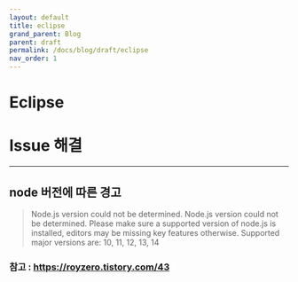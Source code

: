 ```yaml
---
layout: default
title: eclipse
grand_parent: Blog
parent: draft
permalink: /docs/blog/draft/eclipse
nav_order: 1
---
```


Eclipse
============

# Issue 해결
- - -
## node 버전에 따른 경고
> Node.js version could not be determined. Node.js version could not be determined. Please make sure a supported version of node.js is installed, editors may be missing key features otherwise. Supported major versions are: 10, 11, 12, 13, 14


### 참고 : <https://royzero.tistory.com/43>




